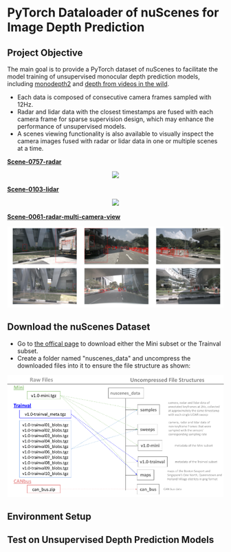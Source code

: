 # PyTorch Dataloader of nuScenes for Image Depth Prediction
## Project Objective
The main goal is to provide a PyTorch dataset of nuScenes to facilitate the model training of unsupervised monocular depth prediction models, including [monodepth2](https://github.com/nianticlabs/monodepth2) and [depth from videos in the wild](https://github.com/bolianchen/pytorch_depth_from_videos_in_the_wild). 
- Each data is composed of consecutive camera frames sampled with 12Hz.
- Radar and lidar data with the closest timestamps are fused with each camera frame for sparse supervision design, which may enhance the performance of unsupervised models.
- A scenes viewing functionality is also available to visually inspect the camera images fused with radar or lidar data in one or multiple scenes at a time.

<ins>**Scene-0757-radar**</ins>
<p align="center">
  <img src="reference_materials/scene_0757_radar.gif" width="600" />
</p>

<ins>**Scene-0103-lidar**</ins>
<p align="center">
  <img src="reference_materials/scene_0103_lidar.gif" width="600" />
</p>

<ins>**Scene-0061-radar-multi-camera-view**</ins>
<p align="center">
  <img src="reference_materials/scene_0061_radar_multicams.png" width="800" />
</p>

## Download the nuScenes Dataset
- Go to [the offical page](https://www.nuscenes.org/nuscenes#download) to download either the Mini subset or the Trainval subset.
- Create a folder named "nuscenes_data" and uncompress the downloaded files into it to ensure the file structure as shown:
<p align="center">
  <img src="reference_materials/file_structure.png" width="600" />
</p>

## Environment Setup

## Test on Unsupervised Depth Prediction Models

